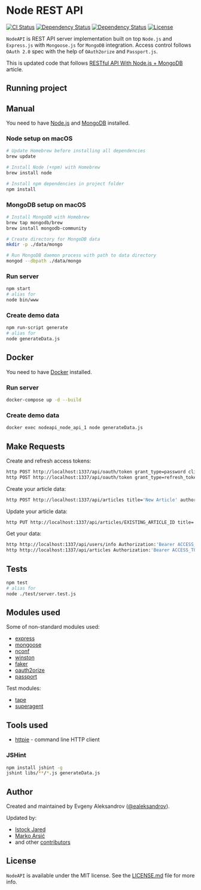 # Node REST API

[![CI Status](https://github.com/ealeksandrov/NodeAPI/workflows/CI/badge.svg?branch=master)](https://github.com/ealeksandrov/NodeAPI/actions)
[![Dependency Status](https://img.shields.io/david/ealeksandrov/NodeAPI.svg)](https://david-dm.org/ealeksandrov/NodeAPI)
[![Dependency Status](https://img.shields.io/david/dev/ealeksandrov/NodeAPI.svg)](https://david-dm.org/ealeksandrov/NodeAPI)
[![License](https://img.shields.io/github/license/ealeksandrov/NodeAPI.svg)](LICENSE.md)

`NodeAPI` is REST API server implementation built on top `Node.js` and `Express.js` with `Mongoose.js` for `MongoDB` integration. Access control follows `OAuth 2.0` spec with the help of `OAuth2orize` and `Passport.js`.

This is updated code that follows [RESTful API With Node.js + MongoDB](https://aleksandrov.ws/2013/09/12/restful-api-with-nodejs-plus-mongodb) article.

## Running project

## Manual

You need to have [Node.js](https://nodejs.org) and [MongoDB](https://www.mongodb.com) installed.

### Node setup on macOS

```sh
# Update Homebrew before installing all dependencies
brew update

# Install Node (+npm) with Homebrew
brew install node

# Install npm dependencies in project folder
npm install
```

### MongoDB setup on macOS

```sh
# Install MongoDB with Homebrew
brew tap mongodb/brew
brew install mongodb-community

# Create directory for MongoDB data
mkdir -p ./data/mongo

# Run MongoDB daemon process with path to data directory
mongod --dbpath ./data/mongo
```

### Run server

```sh
npm start
# alias for
node bin/www
```

### Create demo data

```sh
npm run-script generate
# alias for
node generateData.js
```

## Docker

You need to have [Docker](https://www.docker.com/community-edition) installed.

### Run server

```sh
docker-compose up -d --build
```

### Create demo data

```sh
docker exec nodeapi_node_api_1 node generateData.js
```

## Make Requests

Create and refresh access tokens:

```sh
http POST http://localhost:1337/api/oauth/token grant_type=password client_id=android client_secret=SomeRandomCharsAndNumbers username=myapi password=abc1234
http POST http://localhost:1337/api/oauth/token grant_type=refresh_token client_id=android client_secret=SomeRandomCharsAndNumbers refresh_token=[REFRESH_TOKEN]
```

Create your article data:

```sh
http POST http://localhost:1337/api/articles title='New Article' author='John Doe' description='Lorem ipsum dolar sit amet' images:='[{"kind":"thumbnail", "url":"http://habrahabr.ru/images/write-topic.png"}, {"kind":"detail", "url":"http://habrahabr.ru/images/write-topic.png"}]' Authorization:'Bearer ACCESS_TOKEN'
```

Update your article data:

```sh
http PUT http://localhost:1337/api/articles/EXISTING_ARTICLE_ID title='Updated Article' author='Jane Doe' description='This is now updated' Authorization:'Bearer ACCESS_TOKEN'
```

Get your data:

```sh
http http://localhost:1337/api/users/info Authorization:'Bearer ACCESS_TOKEN'
http http://localhost:1337/api/articles Authorization:'Bearer ACCESS_TOKEN'
```

## Tests

```sh
npm test
# alias for
node ./test/server.test.js
```

## Modules used

Some of non-standard modules used:

* [express](https://www.npmjs.com/package/express)
* [mongoose](https://www.npmjs.com/package/mongoose)
* [nconf](https://www.npmjs.com/package/nconf)
* [winston](https://www.npmjs.com/package/winston)
* [faker](https://www.npmjs.com/package/faker)
* [oauth2orize](https://www.npmjs.com/package/oauth2orize)
* [passport](https://www.npmjs.com/package/passport)

Test modules:

* [tape](https://www.npmjs.com/package/tape)
* [superagent](https://www.npmjs.com/package/superagent)

## Tools used

* [httpie](https://github.com/jkbr/httpie) - command line HTTP client

### JSHint

```sh
npm install jshint -g
jshint libs/**/*.js generateData.js
```

## Author

Created and maintained by Evgeny Aleksandrov ([@ealeksandrov](https://twitter.com/ealeksandrov)).

Updated by:

* [Istock Jared](https://github.com/IstockJared)
* [Marko Arsić](https://marsic.info/)
* and other [contributors](https://github.com/ealeksandrov/NodeAPI/graphs/contributors)

## License

`NodeAPI` is available under the MIT license. See the [LICENSE.md](LICENSE.md) file for more info.
